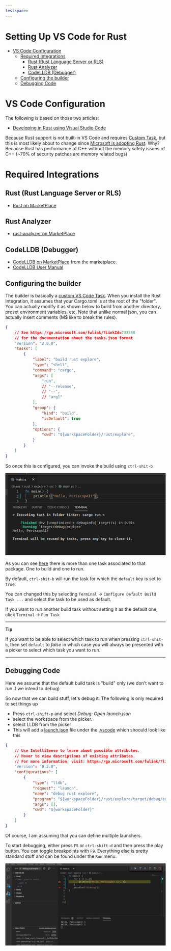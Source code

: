 ```yaml
---
testspace:
---
```


# Setting Up VS Code for Rust

- [VS Code Configuration](#vc-code-configuration)
    - [Required Integrations](#required-integrations)
        - [Rust (Rust Language Server or RLS)](#rust-rust-language-server-or-rls)
        - [Rust Analyzer](#rust-analyzer)
        - [CodeLLDB (Debugger)](#codelldb-debugger)
    - [Configuring the builder](#configuring-the-builder)
    - [Debugging Code](#debugging-code)

# VS Code Configuration

The following is based on those two articles:

* [Developing in Rust using Visual Studio Code](https://dev.to/thiagomg/developing-in-rust-using-visual-studio-code-4kkl)

Because Rust support is not built-in VS Code and requires [Custom Task](https://code.visualstudio.com/docs/editor/tasks#_custom-tasks),
but this is most likely about to change since [Microsoft is adopting Rust](https://code.visualstudio.com/docs/editor/tasks#_custom-tasks).
Why? Because Rust has performance of C++ without the memory safety issues of C++ (~70% of security patches are memory related bugs)

# Required Integrations

## Rust (Rust Language Server or RLS)

* [Rust on MarketPlace](https://marketplace.visualstudio.com/items?itemName=rust-lang.rust)

## Rust Analyzer

* [rust-analyzer on MarketPlace](https://marketplace.visualstudio.com/items?itemName=matklad.rust-analyzer)

## CodeLLDB (Debugger)

* [CodeLLDB on MarketPlace](https://marketplace.visualstudio.com/items?itemName=vadimcn.vscode-lldb) from the marketplace.
* [CodeLLDB User Manual](https://github.com/vadimcn/vscode-lldb/blob/v1.5.3/MANUAL.md)

## Configuring the builder

The builder is basically a [custom VS Code Task](https://code.visualstudio.com/docs/editor/tasks#vscode). When you 
install the Rust Integration, it assumes that your Cargo.toml is at the root of the "folder". You can actually modify
it as shown below to build from another directory, preset environment variables, etc. Note that unlike normal 
json, you can actually insert comments (M$ like to break the rules).


```json
{
    // See https://go.microsoft.com/fwlink/?LinkId=733558
    // for the documentation about the tasks.json format
    "version": "2.0.0",
    "tasks": [
        {
            "label": "build rust explore",
            "type": "shell",
            "command": "cargo",
            "args": [
                "run",
                // "--release",
                // "--",
                // "arg1"
            ],
            "group": {
                "kind": "build",
                "isDefault": true
			},
			"options": {
				"cwd": "${workspaceFolder}/rust/explore",
			}
        }
    ]
}
```

So once this is configured, you can invoke the build using ``ctrl-shit-b``

![rust build](img/vs-code-rust-build.png)

As you can see [here](../.vscode/tasks.json) there is more than one task associated to that package. One to build and one to run. 

By default, ``ctrl-shit-b`` will run the task for which the 
``default`` key is set to ``true``.

You can changed this by selecting ``Terminal`` -> ``Configure Default Build Task ...`` and select the task to be used as default.

If you want to run another build task without setting it as the 
default one, click ``Terminal`` -> ``Run Task``

---

**Tip**

If you want to be able to select which task to run when pressing
``ctrl-shit-b``, then set ``default`` to *false* in which case 
you will always be presented with a picker to select which task
you want to run. 

---

## Debugging Code

Here we assume that the default build task is "build" only (we 
don't want to run if we intend to debug)

So now that we can build stuff, let's debug it. The following is only required to set things up

* Press ``ctrl-shift-p`` and select *Debug: Open launch.json*
* select the workspace from the picker.
* select LLDB from the picker
* This will add a [launch.json](../.vscode/launch.json) file 
  under the [.vscode](../.vscode) which shoould look like this

```json
{
    // Use IntelliSense to learn about possible attributes.
    // Hover to view descriptions of existing attributes.
    // For more information, visit: https://go.microsoft.com/fwlink/?linkid=830387
    "version": "0.2.0",
    "configurations": [
        {
            "type": "lldb",
            "request": "launch",
            "name": "debug rust explore",
            "program": "${workspaceFolder}/rust/explore/target/debug/explore",
            "args": [],
            "cwd": "${workspaceFolder}"
        }
    ]
}
  ```

  Of course, I am assuming that you can define multiple launchers. 

  To start debugging, either press ``F5`` or ``ctrl-shift-d`` and then press the play button. You can toggle breakpoints
  with ``F9``. Everything else is pretty standard stuff and 
  can be found under the ``Run`` menu.

  
![rust debug](img/vs-code-rust-debug.png)

